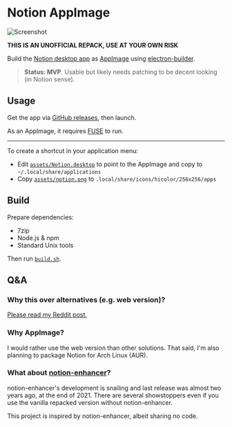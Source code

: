 # Notion AppImage

![Screenshot](https://i.redd.it/vlp26kemu3wb1.png)

**THIS IS AN UNOFFICIAL REPACK, USE AT YOUR OWN RISK**

Build the [Notion desktop app](https://www.notion.so/desktop) as [AppImage](https://appimage.org/) using [electron-builder](https://www.electron.build/).

> **Status: MVP**. Usable but likely needs patching to be decent looking (in Notion sense).

## Usage

Get the app via [GitHub releases](https://github.com/kidonng/notion-appimage/releases/latest), then launch.

As an AppImage, it requires [FUSE](https://github.com/AppImage/AppImageKit/wiki/FUSE) to run.

---

To create a shortcut in your application menu:

- Edit [`assets/Notion.desktop`](assets/Notion.desktop) to point to the AppImage and copy to `~/.local/share/applications`
- Copy [`assets/notion.png`](assets/notion.png) to `.local/share/icons/hicolor/256x256/apps`

## Build

Prepare dependencies:

- 7zip
- Node.js & npm
- Standard Unix tools

Then run [`build.sh`](build.sh).

## Q&A

### Why this over alternatives (e.g. web version)?

[Please read my Reddit post.](https://www.reddit.com/r/Notion/comments/17f8jhg/notion_desktop_app_on_linux_unofficial/)

### Why AppImage?

I would rather use the web version than other solutions. That said, I'm also planning to package Notion for Arch Linux (AUR).

### What about [notion-enhancer](https://github.com/notion-enhancer/notion-repackaged)?

notion-enhancer's development is snailing and last release was almost two years ago, at the end of 2021. There are several showstoppers even if you use the vanilla repacked version without notion-enhancer.

This project is inspired by notion-enhancer, albeit sharing no code.
